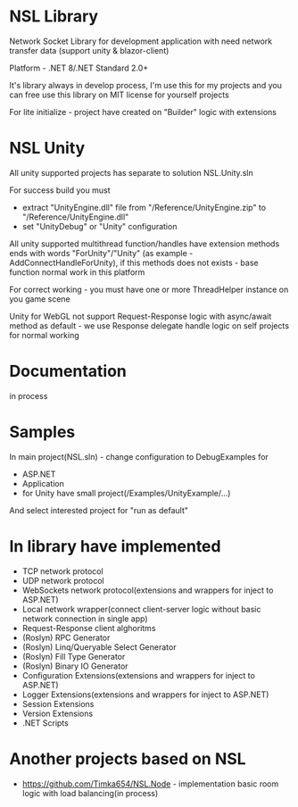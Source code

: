 # NSL Library
Network Socket Library for development application with need network transfer data (support unity & blazor-client)

Platform - .NET 8/.NET Standard 2.0+

It's library always in develop process, I'm use this for my projects and you can free use this library on MIT license for yourself projects

For lite initialize - project have created on "Builder" logic with extensions

# NSL Unity
All unity supported projects has separate to solution NSL.Unity.sln

For success build you must
- extract "UnityEngine.dll" file from "/Reference/UnityEngine.zip" to "/Reference/UnityEngine.dll"
- set "UnityDebug" or "Unity" configuration

All unity supported multithread function/handles have extension methods ends with words "ForUnity"/"Unity" (as example - AddConnectHandleForUnity), if this methods does not exists - base function normal work in this platform

For correct working - you must have one or more ThreadHelper instance on you game scene

Unity for WebGL not support Request-Response logic with async/await method as default - we use Response delegate handle logic on self projects for normal working

# Documentation
in process

# Samples
In main project(NSL.sln) - change configuration to DebugExamples for
- ASP.NET
- Application
- for Unity have small project(/Examples/UnityExample/...)

And select interested project for "run as default"

# In library have implemented 
- TCP network protocol
- UDP network protocol
- WebSockets network protocol(extensions and wrappers for inject to ASP.NET)
- Local network wrapper(connect client-server logic without basic network connection in single app)
- Request-Response client alghoritms
- (Roslyn) RPC Generator
- (Roslyn) Linq/Queryable Select Generator
- (Roslyn) Fill Type Generator
- (Roslyn) Binary IO Generator
- Configuration Extensions(extensions and wrappers for inject to ASP.NET)
- Logger Extensions(extensions and wrappers for inject to ASP.NET)
- Session Extensions
- Version Extensions
- .NET Scripts

# Another projects based on NSL
- https://github.com/Timka654/NSL.Node - implementation basic room logic with load balancing(in process)
